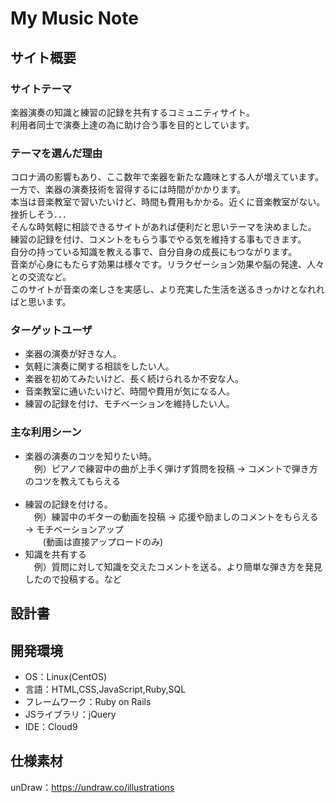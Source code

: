 # My Music Note

## サイト概要
### サイトテーマ
 楽器演奏の知識と練習の記録を共有するコミュニティサイト。  
 利用者同士で演奏上達の為に助け合う事を目的としています。

### テーマを選んだ理由
 コロナ渦の影響もあり、ここ数年で楽器を新たな趣味とする人が増えています。  
 一方で、楽器の演奏技術を習得するには時間がかかります。  
 本当は音楽教室で習いたいけど、時間も費用もかかる。近くに音楽教室がない。挫折しそう．．．  
 そんな時気軽に相談できるサイトがあれば便利だと思いテーマを決めました。  
 練習の記録を付け、コメントをもらう事でやる気を維持する事もできます。  
 自分の持っている知識を教える事で、自分自身の成長にもつながります。  
 音楽が心身にもたらす効果は様々です。リラクゼーション効果や脳の発達、人々との交流など。  
 このサイトが音楽の楽しさを実感し、より充実した生活を送るきっかけとなれればと思います。  

### ターゲットユーザ
- 楽器の演奏が好きな人。  
- 気軽に演奏に関する相談をしたい人。  
- 楽器を初めてみたいけど、長く続けられるか不安な人。  
- 音楽教室に通いたいけど、時間や費用が気になる人。  
- 練習の記録を付け、モチベーションを維持したい人。  

### 主な利用シーン
- 楽器の演奏のコツを知りたい時。  
  &emsp;例）ピアノで練習中の曲が上手く弾けず質問を投稿 → コメントで弾き方のコツを教えてもらえる  
  <br>
- 練習の記録を付ける。  
  &emsp;例）練習中のギターの動画を投稿 → 応援や励ましのコメントをもらえる → モチベーションアップ  
  &emsp;&emsp;(動画は直接アップロードのみ)
  <br>
- 知識を共有する  
  &emsp;例）質問に対して知識を交えたコメントを送る。より簡単な弾き方を発見したので投稿する。など  

## 設計書


## 開発環境
- OS：Linux(CentOS)
- 言語：HTML,CSS,JavaScript,Ruby,SQL
- フレームワーク：Ruby on Rails
- JSライブラリ：jQuery
- IDE：Cloud9

## 仕様素材
 unDraw：https://undraw.co/illustrations